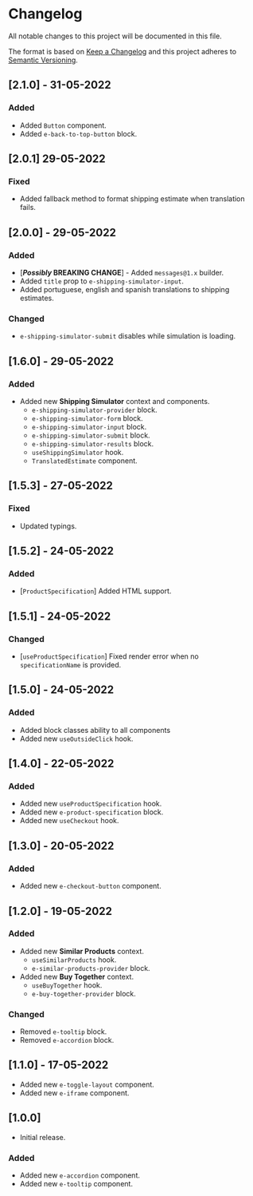 # Changelog

All notable changes to this project will be documented in this file.

The format is based on [Keep a Changelog](http://keepachangelog.com/en/1.0.0/)
and this project adheres to [Semantic Versioning](http://semver.org/spec/v2.0.0.html).

## [2.1.0] - 31-05-2022

### Added 

- Added `Button` component.
- Added `e-back-to-top-button` block.

## [2.0.1] 29-05-2022

### Fixed

- Added fallback method to format shipping estimate when translation fails.

## [2.0.0] - 29-05-2022

### Added

- [***Possibly* BREAKING CHANGE**] - Added `messages@1.x` builder.
- Added `title` prop to `e-shipping-simulator-input`.
- Added portuguese, english and spanish translations to shipping estimates.

### Changed

- `e-shipping-simulator-submit` disables while simulation is loading.

## [1.6.0] - 29-05-2022

### Added

- Added new **Shipping Simulator** context and components.
  - `e-shipping-simulator-provider` block.
  - `e-shipping-simulator-form` block.
  - `e-shipping-simulator-input` block.
  - `e-shipping-simulator-submit` block.
  - `e-shipping-simulator-results` block.
  - `useShippingSimulator` hook.
  - `TranslatedEstimate` component.

## [1.5.3] - 27-05-2022

### Fixed

- Updated typings.

## [1.5.2] - 24-05-2022

### Added

- [`ProductSpecification`] Added HTML support.

## [1.5.1] - 24-05-2022

### Changed

- [`useProductSpecification`] Fixed render error when no `specificationName` is provided.

## [1.5.0] - 24-05-2022

### Added

- Added block classes ability to all components
- Added new `useOutsideClick` hook.

## [1.4.0] - 22-05-2022

### Added

- Added new `useProductSpecification` hook.
- Added new `e-product-specification` block.
- Added new `useCheckout` hook.

## [1.3.0] - 20-05-2022

### Added

- Added new `e-checkout-button` component.

## [1.2.0] - 19-05-2022

### Added

- Added new **Similar Products** context.
  - `useSimilarProducts` hook.
  - `e-similar-products-provider` block.
- Added new **Buy Together** context.
  - `useBuyTogether` hook.
  - `e-buy-together-provider` block.

### Changed

- Removed `e-tooltip` block.
- Removed `e-accordion` block.

## [1.1.0] - 17-05-2022

- Added new `e-toggle-layout` component.
- Added new `e-iframe` component.

## [1.0.0]

- Initial release.

### Added

- Added new `e-accordion` component.
- Added new `e-tooltip` component.